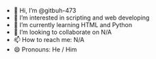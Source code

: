 - 👋 Hi, I’m @gitbuh-473
- 👀 I’m interested in scripting and web developing
- 🌱 I’m currently learning HTML and Python
- 💞️ I’m looking to collaborate on N/A
- 📫 How to reach me: N/A
- 😄 Pronouns: He / Him

<!---
gitbuh-473/gitbuh-473 is a ✨ special ✨ repository because its `README.md` (this file) appears on your GitHub profile.
You can click the Preview link to take a look at your changes.
--->
